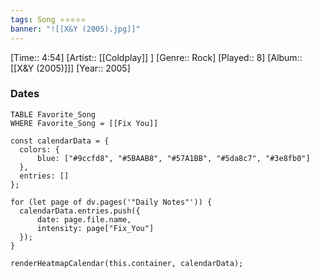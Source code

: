 ```yaml
---
tags: Song ⭐⭐⭐⭐⭐ 
banner: "![[X&Y (2005).jpg]]"
---
```

[Time:: 4:54]
[Artist:: [[Coldplay]] ]
[Genre:: Rock]
[Played:: 8]
[Album:: [[X&Y (2005)]]]
[Year:: 2005]
### Dates
````dataview
TABLE Favorite_Song
WHERE Favorite_Song = [[Fix You]]
````

  ```dataviewjs
const calendarData = { 
	colors: { 
		blue: ["#9ccfd8", "#5BAAB8", "#57A1BB", "#5da8c7", "#3e8fb0"] 
	}, 
	entries: [] 
}; 

for (let page of dv.pages('"Daily Notes"')) { 
	calendarData.entries.push({ 
		date: page.file.name, 
		intensity: page["Fix_You"]
	}); 
} 

renderHeatmapCalendar(this.container, calendarData);
```
